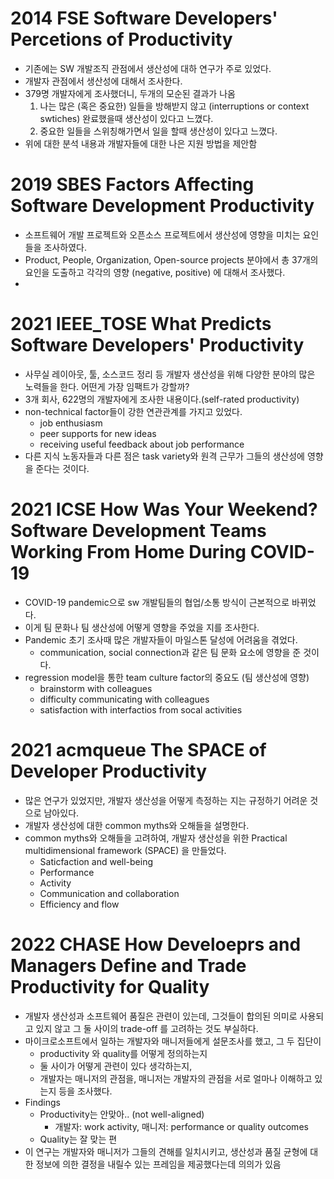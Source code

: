 # 2014 FSE Software Developers' Percetions of Productivity

* 기존에는 SW 개발조직 관점에서 생산성에 대하 연구가 주로 있었다.
* 개발자 관점에서 생산성에 대해서 조사한다.
* 379명 개발자에게 조사했더니, 두개의 모순된 결과가 나옴
  1. 나는 많은 (혹은 중요한) 일들을 방해받지 않고 (interruptions or context swtiches) 완료했을때 생산성이 있다고 느꼈다.
  2. 중요한 일들을 스위칭해가면서 일을 할때 생산성이 있다고 느꼈다. 
* 위에 대한 분석 내용과 개발자들에 대한 나은 지원 방법을 제안함

# 2019 SBES Factors Affecting Software Development Productivity
* 소프트웨어 개발 프로젝트와 오픈소스 프로젝트에서 생산성에 영향을 미치는 요인들을 조사하였다.
* Product, People, Organization, Open-source projects 분야에서 총 37개의 요인을 도출하고 각각의 영향 (negative, positive) 에 대해서 조사했다.
*

# 2021 IEEE_TOSE What Predicts Software Developers' Productivity
* 사무실 레이아웃, 툴, 소스코드 정리 등 개발자 생산성을 위해 다양한 분야의 많은 노력들을 한다. 어떤게 가장 임팩트가 강할까?
* 3개 회사, 622명의 개발자에게 조사한 내용이다.(self-rated productivity)
* non-technical factor들이 강한 연관관계를 가지고 있었다. 
   - job enthusiasm
   - peer supports for new ideas
   - receiving useful feedback about job performance
* 다른 지식 노동자들과 다른 점은 task variety와 원격 근무가 그들의 생산성에 영향을 준다는 것이다. 

# 2021 ICSE How Was Your Weekend? Software Development Teams Working From Home During COVID-19
* COVID-19 pandemic으로 sw 개발팀들의 협업/소통 방식이 근본적으로 바뀌었다. 
* 이게 팀 문화나 팀 생산성에 어떻게 영향을 주었을 지를 조사한다. 
* Pandemic 초기 조사때 많은 개발자들이 마일스톤 달성에 어려움을 겪었다. 
   - communication, social connection과 같은 팀 문화 요소에 영향을 준 것이다. 
* regression model을 통한 team culture factor의 중요도 (팀 생산성에 영향)
   - brainstorm with colleagues
   - difficulty communicating with colleagues
   - satisfaction with interfactios from socal activities

# 2021 acmqueue The SPACE of Developer Productivity
* 많은 연구가 있었지만, 개발자 생산성을 어떻게 측정하는 지는 규정하기 어려운 것으로 남아있다. 
* 개발자 생산성에 대한 common myths와 오해들을 설명한다.
* common myths와 오해들을 고려하여, 개발자 생산성을 위한 Practical multidimensional framework (SPACE) 을 만들었다. 
  - Saticfaction and well-being
  - Performance
  - Activity
  - Communication and collaboration
  - Efficiency and flow

# 2022 CHASE How Develoeprs and Managers Define and Trade Productivity for Quality
* 개발자 생산성과 소프트웨어 품질은 관련이 있는데, 그것들이 합의된 의미로 사용되고 있지 않고 그 둘 사이의 trade-off 를 고려하는 것도 부실하다. 
* 마이크로소프트에서 일하는 개발자와 매니저들에게 설문조사를 했고, 그 두 집단이 
   - productivity 와 quality를 어떻게 정의하는지 
   - 둘 사이가 어떻게 관련이 있다 생각하는지, 
   - 개발자는 매니저의 관점을, 매니저는 개발자의 관점을 서로 얼마나 이해하고 있는지 등을 조사했다.
* Findings
   - Productivity는 안맞아.. (not well-aligned)
      - 개발자: work activity, 매니저: performance or quality outcomes
   - Quality는 잘 맞는 편
* 이 연구는 개발자와 매니저가 그들의 견해를 일치시키고, 생산성과 품질 균형에 대한 정보에 의한 결정을 내릴수 있는 프레임을 제공했다는데 의의가 있음
